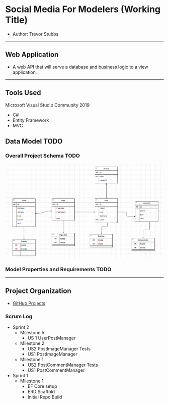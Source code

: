 # Social Media For Modelers (Working Title)
- Author: Trevor Stubbs

---
## Web Application
- A web API that will serve a database and business logic to a view application. 

---

## Tools Used
Microsoft Visual Studio Community 2019

- C#
- Entity Framework
- MVC

## Data Model TODO
### Overall Project Schema TODO
![ERD V1](assets/SMModel.png)

### Model Properties and Requirements TODO
---
## Project Organization
- [GitHub Projects](https://github.com/TrevorStubbs/SocialMediaForModelers/projects)

### Scrum Log
- Sprint 2
  - Milestone 5
    - US 1 UserPostManager
  - Milestone 2
    - US2 PostImageManager Tests
    - US1 PostImageManager
  - Milestone 1
    - US2 PostCommentManager Tests
    - US1 PostCommentManager
- Sprint 1
  - Milestone 1
    - EF Core setup
    - ERD Scaffold
    - Initial Repo Build
